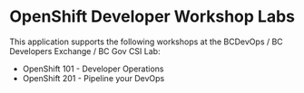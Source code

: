 # OpenShift Developer Workshop Labs

This application supports the following workshops at the BCDevOps / BC Developers Exchange / BC Gov CSI Lab:

- OpenShift 101 - Developer Operations
- OpenShift 201 - Pipeline your DevOps

